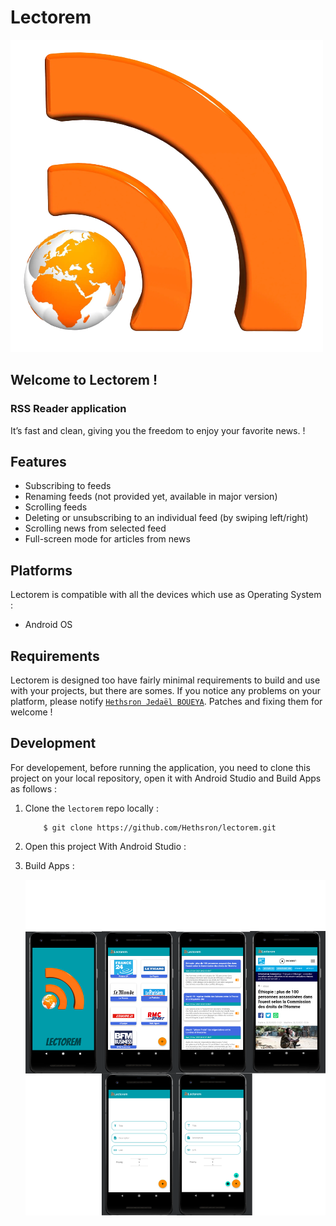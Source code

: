 # Lectorem

![image info](./app/src/main/res/drawable/lectorem.png)

## Welcome to **Lectorem** !

### RSS Reader application

It’s fast and clean, giving you the freedom to enjoy your favorite news. !

## Features

*	Subscribing to feeds
*	Renaming feeds (not provided yet, available in major version)
*	Scrolling feeds
*   Deleting or unsubscribing to an individual feed (by swiping left/right)
*	Scrolling news from selected feed
*	Full-screen mode for articles from news

## Platforms

Lectorem is compatible with all the devices which use as Operating System :

*   Android OS

## Requirements

Lectorem is designed too have fairly minimal requirements to build and use with your projects, but there are somes. If you notice any problems on your platform, please notify [`Hethsron Jedaël BOUEYA`](mailto:hetshron-jeadel.boueya@uha.fr). Patches and fixing them for welcome !

## Development
For developement, before running the application, you need to clone this project on your local repository, open it with Android Studio and Build Apps as follows :

1. Clone the `lectorem` repo locally :

    ```console
        $ git clone https://github.com/Hethsron/lectorem.git
    ```

2. Open this project With Android Studio :

3. Build Apps :

	![image info](./lectorem.png)
